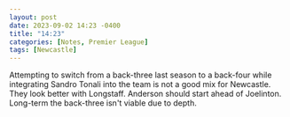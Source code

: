 ```yaml
---
layout: post
date: 2023-09-02 14:23 -0400
title: "14:23"
categories: [Notes, Premier League]
tags: [Newcastle]
---
```


Attempting to switch from a back-three last season to a back-four while integrating Sandro Tonali into the team is not a good mix for Newcastle. They look better with Longstaff. Anderson should start ahead of Joelinton. Long-term the back-three isn't viable due to depth.


